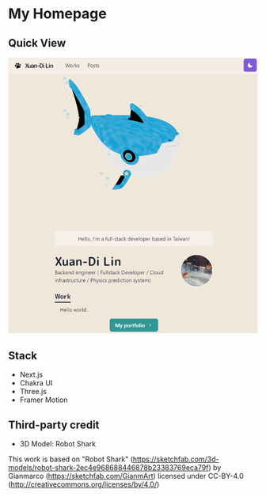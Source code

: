 # My Homepage

## Quick View
![Preview](public/quickView.PNG)

## Stack
- Next.js
- Chakra UI
- Three.js
- Framer Motion

## Third-party credit
- 3D Model: Robot Shark

This work is based on "Robot Shark" (https://sketchfab.com/3d-models/robot-shark-2ec4e968688446878b23383769eca79f) by Gianmarco (https://sketchfab.com/GianmArt) licensed under CC-BY-4.0 (http://creativecommons.org/licenses/by/4.0/)
